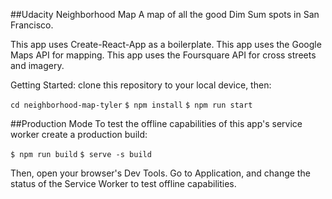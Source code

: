 ##Udacity Neighborhood Map
A map of all the good Dim Sum spots in San Francisco.

This app uses Create-React-App as a boilerplate.
This app uses the Google Maps API for mapping.
This app uses the Foursquare API for cross streets and imagery.

Getting Started:
clone this repository to your local device, then:

```cd neighborhood-map-tyler```
```$ npm install```
```$ npm run start```

##Production Mode
To test the offline capabilities of this app's service worker create a production build:

```$ npm run build```
```$ serve -s build```

Then, open your browser's Dev Tools. Go to Application, and change the status of the Service Worker to test offline capabilities. 